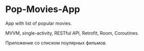 # Pop-Movies-App

App with list of popular movies.

MVVM, single-activity, RESTful API, Retrofit, Room, Coroutines.

Приложение со списком поулярных фильмов.
